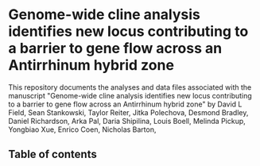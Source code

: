 # Genome-wide cline analysis identifies new locus contributing to a barrier to gene flow across an Antirrhinum hybrid zone

This repository documents the analyses and data files associated with the manuscript "Genome-wide cline analysis identifies new locus contributing to a barrier to gene flow across an Antirrhinum hybrid zone" by David L Field, Sean Stankowski, Taylor Reiter, Jitka Polechova, Desmond Bradley, Daniel Richardson, Arka Pal, Daria Shipilina, Louis Boell, Melinda Pickup, Yongbiao Xue, Enrico Coen, Nicholas Barton,

## Table of contents

